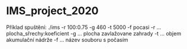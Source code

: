 # IMS_project_2020

Příklad spuštění: ./ims -r 100:0.75 -g 460 -t 5000 -f pocasi
-r ... plocha_sřrechy:koeficient
-g ... plocha zavlažovane zahrady
-t ... objem akumulační nádrže
-f ... název souboru s počasím
